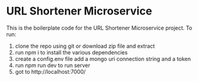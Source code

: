 # URL Shortener Microservice

This is the boilerplate code for the URL Shortener Microservice project.
To run:
1. clone the repo using git or download zip file and extract
2. run npm i to install the various dependencies
3. create a config.env file add a mongo uri connection string and a token
4. run npm run dev to run server
5. got to http://localhost:7000/

